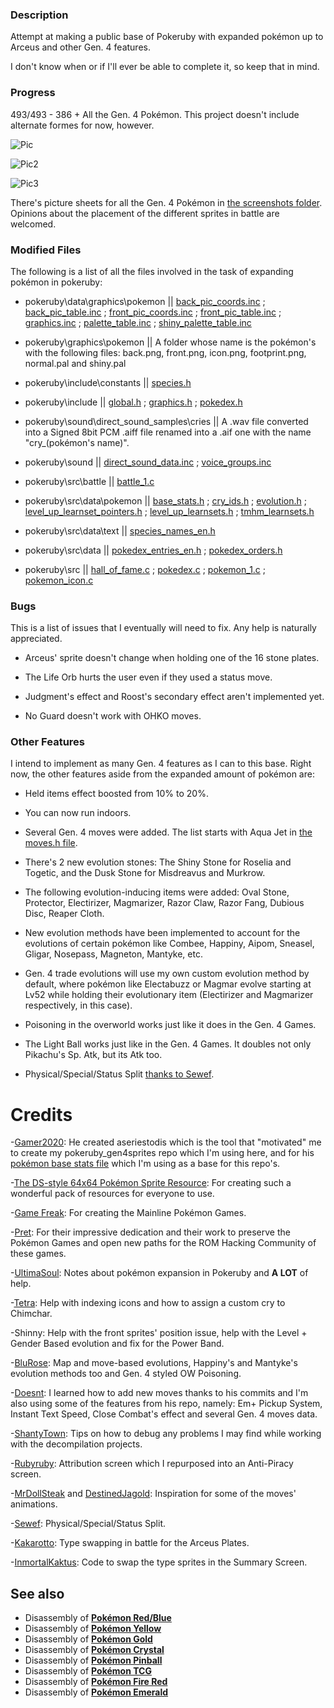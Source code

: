### Description
Attempt at making a public base of Pokeruby with expanded pokémon up to Arceus and other Gen. 4 features.

I don't know when or if I'll ever be able to complete it, so keep that in mind.

### Progress
493/493 - 386 + All the Gen. 4 Pokémon. This project doesn't include alternate formes for now, however.

![Pic](https://i.imgur.com/F6jmvee.png)

![Pic2](https://i.imgur.com/XAFsMzJ.png)

![Pic3](https://i.imgur.com/j6ZWfeE.png)

There's picture sheets for all the Gen. 4 Pokémon in [the screenshots folder](screenshots). Opinions about the placement of the different sprites in battle are welcomed.

### Modified Files

The following is a list of all the files involved in the task of expanding pokémon in pokeruby:

* pokeruby\data\graphics\pokemon || [back_pic_coords.inc](https://github.com/LOuroboros/pokeruby493/blob/master/data/graphics/pokemon/back_pic_coords.inc)   ;   [back_pic_table.inc](https://github.com/LOuroboros/pokeruby493/blob/master/data/graphics/pokemon/back_pic_table.inc)  ;  [front_pic_coords.inc](https://github.com/LOuroboros/pokeruby493/blob/master/data/graphics/pokemon/front_pic_coords.inc)  ;  [front_pic_table.inc](https://github.com/LOuroboros/pokeruby493/blob/master/data/graphics/pokemon/front_pic_table.inc)  ;  [graphics.inc](https://github.com/LOuroboros/pokeruby493/blob/master/data/graphics/pokemon/graphics.inc)  ;  [palette_table.inc](https://github.com/LOuroboros/pokeruby493/blob/master/data/graphics/pokemon/palette_table.inc)  ;  [shiny_palette_table.inc](https://github.com/LOuroboros/pokeruby493/blob/master/data/graphics/pokemon/shiny_palette_table.inc)

* pokeruby\graphics\pokemon || A folder whose name is the pokémon's with the following files: back.png, front.png, icon.png, footprint.png, normal.pal and shiny.pal

* pokeruby\include\constants || [species.h](https://github.com/LOuroboros/pokeruby493/blob/master/include/constants/species.h)

* pokeruby\include || [global.h](https://github.com/LOuroboros/pokeruby493/blob/master/include/global.h)  ;  [graphics.h](https://github.com/LOuroboros/pokeruby493/blob/master/include/graphics.h)  ;  [pokedex.h](https://github.com/LOuroboros/pokeruby493/blob/master/include/pokedex.h)

* pokeruby\sound\direct_sound_samples\cries || A .wav file converted into a Signed 8bit PCM .aiff file renamed into a .aif one with the name "cry_(pokémon's name)".

* pokeruby\sound || [direct_sound_data.inc](https://github.com/LOuroboros/pokeruby493/blob/master/sound/direct_sound_data.inc)  ;  [voice_groups.inc](https://github.com/LOuroboros/pokeruby493/blob/master/sound/voice_groups.inc)

* pokeruby\src\battle || [battle_1.c](https://github.com/LOuroboros/pokeruby493/blob/master/src/battle/battle_1.c)

* pokeruby\src\data\pokemon || [base_stats.h](https://github.com/LOuroboros/pokeruby493/blob/master/src/data/pokemon/base_stats.h)  ;  [cry_ids.h](https://github.com/LOuroboros/pokeruby493/blob/master/src/data/pokemon/cry_ids.h)  ;   [evolution.h](https://github.com/LOuroboros/pokeruby493/tree/master/src/data/pokemon)   ;   [level_up_learnset_pointers.h](https://github.com/LOuroboros/pokeruby493/blob/master/src/data/pokemon/level_up_learnset_pointers.h)  ;  [level_up_learnsets.h](https://github.com/LOuroboros/pokeruby493/blob/master/src/data/pokemon/level_up_learnsets.h)  ;  [tmhm_learnsets.h](https://github.com/LOuroboros/pokeruby493/blob/master/src/data/pokemon/tmhm_learnsets.h)

* pokeruby\src\data\text || [species_names_en.h](https://github.com/LOuroboros/pokeruby493/blob/master/src/data/text/species_names_en.h)

* pokeruby\src\data || [pokedex_entries_en.h](https://github.com/LOuroboros/pokeruby493/blob/master/src/data/pokedex_entries_en.h)  ;  [pokedex_orders.h](https://github.com/LOuroboros/pokeruby493/blob/master/src/data/pokedex_orders.h)

* pokeruby\src || [hall_of_fame.c](https://github.com/LOuroboros/pokeruby493/blob/7a746e15432542459a1650da4ab2ac074bde9020/src/hall_of_fame.c#L43)  ;  [pokedex.c](https://github.com/LOuroboros/pokeruby493/blob/master/src/pokedex.c)  ;  [pokemon_1.c](https://github.com/LOuroboros/pokeruby493/blob/master/src/pokemon_1.c)  ;  [pokemon_icon.c](https://github.com/LOuroboros/pokeruby493/blob/master/src/pokemon_icon.c)

### Bugs

This is a list of issues that I eventually will need to fix. Any help is naturally appreciated.

* Arceus' sprite doesn't change when holding one of the 16 stone plates.

* The Life Orb hurts the user even if they used a status move.

* Judgment's effect and Roost's secondary effect aren't implemented yet.

* No Guard doesn't work with OHKO moves.

### Other Features

I intend to implement as many Gen. 4 features as I can to this base. Right now, the other features aside from the expanded amount of pokémon are:

* Held items effect boosted from 10% to 20%.

* You can now run indoors.

* Several Gen. 4 moves were added. The list starts with Aqua Jet in [the moves.h file](https://github.com/LOuroboros/pokeruby493/blob/fa8a7c4745c3687a703dea9c7d2cd23b2c7244a0/include/constants/moves.h#L359).

* There's 2 new evolution stones: The Shiny Stone for Roselia and Togetic, and the Dusk Stone for Misdreavus and Murkrow.

* The following evolution-inducing items were added: Oval Stone, Protector, Electirizer, Magmarizer, Razor Claw, Razor Fang, Dubious Disc, Reaper Cloth.

* New evolution methods have been implemented to account for the evolutions of certain pokémon like Combee, Happiny, Aipom, Sneasel, Gligar, Nosepass, Magneton, Mantyke, etc.

* Gen. 4 trade evolutions will use my own custom evolution method by default, where pokémon like Electabuzz or Magmar evolve starting at Lv52 while holding their evolutionary item (Electirizer and Magmarizer respectively, in this case).

* Poisoning in the overworld works just like it does in the Gen. 4 Games.

* The Light Ball works just like in the Gen. 4 Games. It doubles not only Pikachu's Sp. Atk, but its Atk too.

* Physical/Special/Status Split [thanks to Sewef](https://github.com/Sewef/pokeruby/commit/28b9b9f7e05f4f3bb13e526b50f33a5b8aa90020).

# Credits

-[Gamer2020](https://github.com/Gamer2020): He created aseriestodis which is the tool that "motivated" me to create my pokeruby_gen4sprites repo which I'm using here, and for his [pokémon base stats file](https://github.com/Gamer2020/Pokeemerald-Pokemon-and-Move-Expansion-Files/blob/master/files/include/data/pokemon/base_stats.h) which I'm using as a base for this repo's.

-[The DS-style 64x64 Pokémon Sprite Resource](https://www.pokecommunity.com/showthread.php?t=267728): For creating such a wonderful pack of resources for everyone to use.

-[Game Freak](https://www.gamefreak.co.jp/): For creating the Mainline Pokémon Games.

-[Pret](https://github.com/pret): For their impressive dedication and their work to preserve the Pokémon Games and open new paths for the ROM Hacking Community of these games.

-[UltimaSoul](https://www.pokecommunity.com/member.php?u=719183): Notes about pokémon expansion in Pokeruby and **A LOT** of help.

-[Tetra](https://www.pokecommunity.com/member.php?u=174056): Help with indexing icons and how to assign a custom cry to Chimchar.

-Shinny: Help with the front sprites' position issue, help with the Level + Gender Based evolution and fix for the Power Band.

-[BluRose](https://github.com/BluRosie): Map and move-based evolutions, Happiny's and Mantyke's evolution methods too and Gen. 4 styled OW Poisoning.

-[Doesnt](https://github.com/Doesnty): I learned how to add new moves thanks to his commits and I'm also using some of the features from his repo, namely: Em+ Pickup System, Instant Text Speed, Close Combat's effect and several Gen. 4 moves data.

-[ShantyTown](https://github.com/huderlem): Tips on how to debug any problems I may find while working with the decompilation projects.

-[Rubyruby](https://github.com/hiddenruby): Attribution screen which I repurposed into an Anti-Piracy screen.

-[MrDollSteak](https://www.pokecommunity.com/showthread.php?t=326301) and [DestinedJagold](https://www.pokecommunity.com/member.php?u=48504): Inspiration for some of the moves' animations.

-[Sewef](https://github.com/Sewef): Physical/Special/Status Split.

-[Kakarotto](https://wahackforo.com/u-35567/kakarotto): Type swapping in battle for the Arceus Plates.

-[InmortalKaktus](https://github.com/inmortalkaktus): Code to swap the type sprites in the Summary Screen.

## See also

* Disassembly of [**Pokémon Red/Blue**][pokered]
* Disassembly of [**Pokémon Yellow**][pokeyellow]
* Disassembly of [**Pokémon Gold**][pokegold]
* Disassembly of [**Pokémon Crystal**][pokecrystal]
* Disassembly of [**Pokémon Pinball**][pokepinball]
* Disassembly of [**Pokémon TCG**][poketcg]
* Disassembly of [**Pokémon Fire Red**][pokefirered]
* Disassembly of [**Pokémon Emerald**][pokeemerald]

[pokered]: https://github.com/pret/pokered
[pokeyellow]: https://github.com/pret/pokeyellow
[pokegold]: https://github.com/pret/pokegold
[pokecrystal]: https://github.com/pret/pokecrystal
[pokepinball]: https://github.com/pret/pokepinball
[poketcg]: https://github.com/pret/poketcg
[pokefirered]: https://github.com/pret/pokefirered
[pokeemerald]: https://github.com/pret/pokeemerald